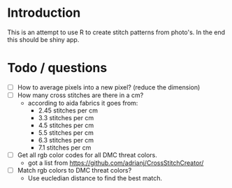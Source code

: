 # Introduction

This is an attempt to use R to create stitch patterns from photo's. In the end this should be shiny app.

# Todo / questions

- [ ] How to average pixels into a new pixel? (reduce the dimension)
- [ ] How many cross stitches are there in a cm?
    - according to aida fabrics it goes from:
        - 2.45 stitches per cm
        - 3.3 stitches per cm
        - 4.5 stitches per cm
        - 5.5 stitches per cm
        - 6.3 stitches per cm
        - 7.1 stitches per cm
- [ ] Get all rgb color codes for all DMC threat colors.
    - got a list from https://github.com/adrianj/CrossStitchCreator/
- [ ] Match rgb colors to DMC threat colors?
    - Use eucledian distance to find the best match.
